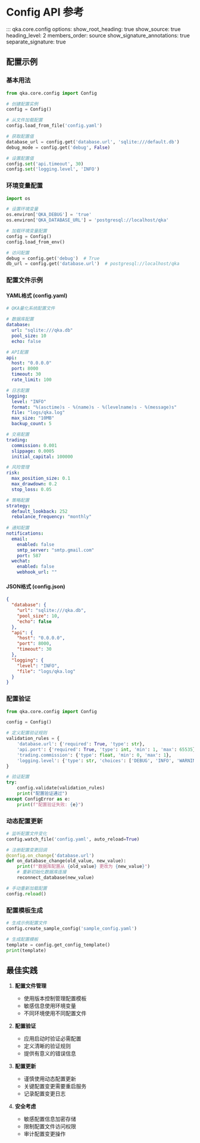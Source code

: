 # Config API 参考

::: qka.core.config
    options:
      show_root_heading: true
      show_source: true
      heading_level: 2
      members_order: source
      show_signature_annotations: true
      separate_signature: true
      
## 配置示例

### 基本用法

```python
from qka.core.config import Config

# 创建配置实例
config = Config()

# 从文件加载配置
config.load_from_file('config.yaml')

# 获取配置值
database_url = config.get('database.url', 'sqlite:///default.db')
debug_mode = config.get('debug', False)

# 设置配置值
config.set('api.timeout', 30)
config.set('logging.level', 'INFO')
```

### 环境变量配置

```python
import os

# 设置环境变量
os.environ['QKA_DEBUG'] = 'true'
os.environ['QKA_DATABASE_URL'] = 'postgresql://localhost/qka'

# 加载环境变量配置
config = Config()
config.load_from_env()

# 访问配置
debug = config.get('debug')  # True
db_url = config.get('database.url')  # postgresql://localhost/qka
```

### 配置文件示例

#### YAML格式 (config.yaml)

```yaml
# QKA量化系统配置文件

# 数据库配置
database:
  url: "sqlite:///qka.db"
  pool_size: 10
  echo: false

# API配置
api:
  host: "0.0.0.0"
  port: 8000
  timeout: 30
  rate_limit: 100

# 日志配置
logging:
  level: "INFO"
  format: "%(asctime)s - %(name)s - %(levelname)s - %(message)s"
  file: "logs/qka.log"
  max_size: "10MB"
  backup_count: 5

# 交易配置
trading:
  commission: 0.001
  slippage: 0.0005
  initial_capital: 100000

# 风险管理
risk:
  max_position_size: 0.1
  max_drawdown: 0.2
  stop_loss: 0.05

# 策略配置
strategy:
  default_lookback: 252
  rebalance_frequency: "monthly"
  
# 通知配置
notifications:
  email:
    enabled: false
    smtp_server: "smtp.gmail.com"
    port: 587
  wechat:
    enabled: false
    webhook_url: ""
```

#### JSON格式 (config.json)

```json
{
  "database": {
    "url": "sqlite:///qka.db",
    "pool_size": 10,
    "echo": false
  },
  "api": {
    "host": "0.0.0.0",
    "port": 8000,
    "timeout": 30
  },
  "logging": {
    "level": "INFO",
    "file": "logs/qka.log"
  }
}
```

### 配置验证

```python
from qka.core.config import Config

config = Config()

# 定义配置验证规则
validation_rules = {
    'database.url': {'required': True, 'type': str},
    'api.port': {'required': True, 'type': int, 'min': 1, 'max': 65535},
    'trading.commission': {'type': float, 'min': 0, 'max': 1},
    'logging.level': {'type': str, 'choices': ['DEBUG', 'INFO', 'WARNING', 'ERROR']}
}

# 验证配置
try:
    config.validate(validation_rules)
    print("配置验证通过")
except ConfigError as e:
    print(f"配置验证失败: {e}")
```

### 动态配置更新

```python
# 监听配置文件变化
config.watch_file('config.yaml', auto_reload=True)

# 注册配置变更回调
@config.on_change('database.url')
def on_database_change(old_value, new_value):
    print(f"数据库配置从 {old_value} 更改为 {new_value}")
    # 重新初始化数据库连接
    reconnect_database(new_value)

# 手动重新加载配置
config.reload()
```

### 配置模板生成

```python
# 生成示例配置文件
config.create_sample_config('sample_config.yaml')

# 生成配置模板
template = config.get_config_template()
print(template)
```

## 最佳实践

1. **配置文件管理**
   - 使用版本控制管理配置模板
   - 敏感信息使用环境变量
   - 不同环境使用不同配置文件

2. **配置验证**
   - 应用启动时验证必需配置
   - 定义清晰的验证规则
   - 提供有意义的错误信息

3. **配置更新**
   - 谨慎使用动态配置更新
   - 关键配置变更需要重启服务
   - 记录配置变更日志

4. **安全考虑**
   - 敏感配置信息加密存储
   - 限制配置文件访问权限
   - 审计配置变更操作
